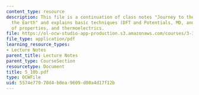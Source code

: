 ```yaml
---
content_type: resource
description: This file is a continuation of class notes "Journey to the Centre of
  the Earth" and explains basic techniques (DFT and Potentials, MD, and MC), theory
  of properties, and thermoelectrics.
file: https://ol-ocw-studio-app-production.s3.amazonaws.com/courses/3-320-atomistic-computer-modeling-of-materials-sma-5107-spring-2005/5574e77978d4b0ea9609d00a4d17f12b_5_10b.pdf
file_type: application/pdf
learning_resource_types:
- Lecture Notes
parent_title: Lecture Notes
parent_type: CourseSection
resourcetype: Document
title: 5_10b.pdf
type: OCWFile
uid: 5574e779-78d4-b0ea-9609-d00a4d17f12b
---
```

